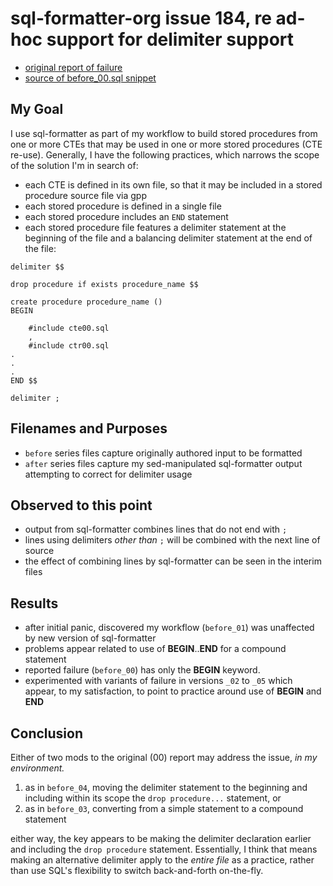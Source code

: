 # sql-formatter-org issue 184, re ad-hoc support for delimiter support

+   [original report of failure](https://github.com/sql-formatter-org/sql-formatter/issues/184#issuecomment-1860370692)
+   [source of before_00.sql snippet](https://github.com/sql-formatter-org/sql-formatter/issues/184#issuecomment-1877062290)

## My Goal

I use sql-formatter as part of my workflow to build stored procedures from
one or more CTEs that may be used in one or more stored procedures (CTE re-use).
Generally, I have the following practices, which narrows the scope of the solution
I'm in search of:

+   each CTE is defined in its own file, so that it may be included in a stored procedure source file via gpp
+   each stored procedure is defined in a single file
+   each stored procedure includes an ``END`` statement
+   each stored procedure file features a delimiter statement at the beginning of the file and a balancing delimiter statement at the end of the file:

```
delimiter $$

drop procedure if exists procedure_name $$

create procedure procedure_name ()
BEGIN

    #include cte00.sql
    ,
    #include ctr00.sql
.
.
.
END $$

delimiter ;
```

## Filenames and Purposes

+   ``before`` series files capture originally authored input to be formatted
+   ``after`` series files capture my sed-manipulated sql-formatter output attempting to correct for delimiter usage


## Observed to this point

+   output from sql-formatter combines lines that do not end with ``;``
+   lines using delimiters _other than_ `;` will be combined with the next line of source
+   the effect of combining lines by sql-formatter can be seen in the interim files

## Results

+   after initial panic, discovered my workflow (``before_01``) was unaffected by new version of sql-formatter
+   problems appear related to use of __BEGIN__..__END__ for a compound statement
+   reported failure (``before_00``) has only the __BEGIN__ keyword.
+   experimented with variants of failure in versions ``_02`` to ``_05`` which appear, to my satisfaction, to point to practice around use of __BEGIN__ and __END__

## Conclusion

Either of two mods to the original (00) report may address the issue, _in my environment._

1. as in ``before_04``, moving the delimiter statement to the beginning and including within its scope the ``drop procedure...`` statement, or
1. as in ``before_03``, converting from a simple statement to a compound statement

either way, the key appears to be making the delimiter declaration earlier and including the ``drop procedure`` statement.
Essentially, I think that means making an alternative delimiter apply to the _entire file_ as a practice, rather than use
SQL's flexibility to switch back-and-forth on-the-fly.
